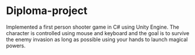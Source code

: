 # Diploma-project

Implemented a first person shooter game in C#  using Unity Engine. The character is controlled using mouse and keyboard and the goal is to survive the enemy invasion as long as possible using your hands to launch magical powers.

